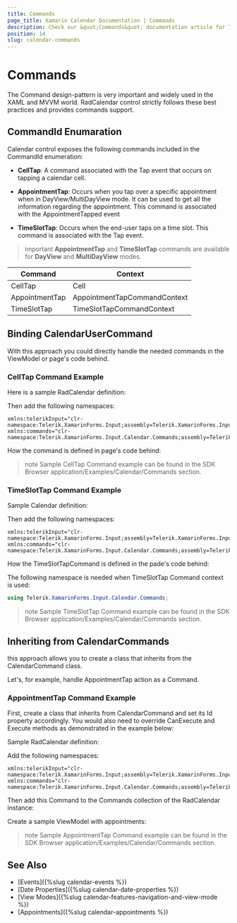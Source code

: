 ```yaml
---
title: Commands
page_title: Xamarin Calendar Documentation | Commands
description: Check our &quot;Commands&quot; documentation article for Telerik Calendar for Xamarin control.
position: 14
slug: calendar-commands
---
```


# Commands

The Command design-pattern is very important and widely used in the XAML and MVVM world. RadCalendar control strictly follows these best practices and provides commands support.

## CommandId Enumaration

Calendar control exposes the following commands included in the CommandId enumeration:

* **CellTap**: A command associated with the Tap event that occurs on tapping a calendar cell. 

* **AppointmentTap**: Occurs when you tap over a specific appointment when in DayView/MultiDayView mode. It can be used to get all the information regarding the appointment. This command is associated with the AppointmentTapped event

* **TimeSlotTap**: Occurs when the end-user taps on a time slot. This command is associated with the Tap event.

>important **AppointmentTap** and **TimeSlotTap** commands are available for **DayView** and **MultiDayView** modes.

| Command | Context |
| -------- | -------- |
| CellTap | Cell |
| AppointmentTap | AppointmentTapCommandContext |
| TimeSlotTap | TimeSlotTapCommandContext |

## Binding CalendarUserCommand

With this approach you could directly handle the needed commands in the ViewModel or page's code behind.

### CellTap Command Example

Here is a sample RadCalendar definition: 

<snippet id='calendar-commands-celltap-xaml' />

Then add the following namespaces:

```XAML
xmlns:telerikInput="clr-namespace:Telerik.XamarinForms.Input;assembly=Telerik.XamarinForms.Input"
xmlns:commands="clr-namespace:Telerik.XamarinForms.Input.Calendar.Commands;assembly=Telerik.XamarinForms.Input"
```

How the command is defined in page's code behind:

<snippet id='calendar-commands-celltap' />

>note Sample CellTap Command example can be found in the SDK Browser application/Examples/Calendar/Commands section.

### TimeSlotTap Command Example

Sample Calendar definition:

<snippet id='calendar-commands-timeslottap-xaml' />

Then add the following namespaces:

```XAML
xmlns:telerikInput="clr-namespace:Telerik.XamarinForms.Input;assembly=Telerik.XamarinForms.Input"
xmlns:commands="clr-namespace:Telerik.XamarinForms.Input.Calendar.Commands;assembly=Telerik.XamarinForms.Input"
```

How the TimeSlotTapCommand is defined in the pade's code behind:

<snippet id='calendar-commands-timeslottap' />

The following namespace is needed when TimeSlotTap Command context is used:

```C#
using Telerik.XamarinForms.Input.Calendar.Commands;
```

>note Sample TimeSlotTap Command example can be found in the SDK Browser application/Examples/Calendar/Commands section.

## Inheriting from CalendarCommands

this approach allows you to create a class that inherits from the CalendarCommand class.

Let's, for example, handle AppointmentTap action as a Command. 

### AppointmentTap Command Example

First, create a class that inherits from CalendarCommand and set its Id property accordingly. You would also need to override CanExecute and Execute methods as demonstrated in the example below:

<snippet id='calendar-commands-appointmenttappedusercommand' />

Sample RadCalendar definition:

<snippet id='calendar-commands-appointmenttap-xaml' />

Add the following namespaces:

```XAML
xmlns:telerikInput="clr-namespace:Telerik.XamarinForms.Input;assembly=Telerik.XamarinForms.Input"
xmlns:commands="clr-namespace:Telerik.XamarinForms.Input.Calendar.Commands;assembly=Telerik.XamarinForms.Input"
```

Then add this Command to the Commands collection of the RadCalendar instance:

<snippet id='calendar-commands-appointmenttap-cs' />

Create a sample ViewModel with appointments:

<snippet id='calendar-commands-appointmenttap-viewmodel' />

>note Sample AppointmentTap Command example can be found in the SDK Browser application/Examples/Calendar/Commands section.

## See Also

* [Events]({%slug calendar-events %})
* [Date Properties]({%slug calendar-date-properties %})
* [View Modes]({%slug calendar-features-navigation-and-view-mode %})
* [Appointments]({%slug calendar-appointments %})
